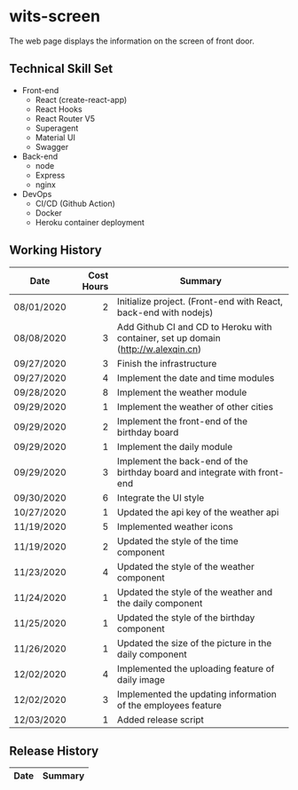 # wits-screen
The web page displays the information on the screen of front door.

## Technical Skill Set
- Front-end
  * React (create-react-app)
  * React Hooks
  * React Router V5
  * Superagent
  * Material UI
  * Swagger
- Back-end
  * node
  * Express
  * nginx
- DevOps
  * CI/CD (Github Action)
  * Docker
  * Heroku container deployment

## Working History
Date | Cost Hours | Summary
---|---:|---
08/01/2020 | 2 | Initialize project. (Front-end with React, back-end with nodejs)
08/08/2020 | 3 | Add Github CI and CD to Heroku with container, set up domain (http://w.alexqin.cn)
09/27/2020 | 3 | Finish the infrastructure
09/27/2020 | 4 | Implement the date and time modules
09/28/2020 | 8 | Implement the weather module
09/29/2020 | 1 | Implement the weather of other cities
09/29/2020 | 2 | Implement the front-end of the birthday board
09/29/2020 | 1 | Implement the daily module
09/29/2020 | 3 | Implement the back-end of the birthday board and integrate with front-end
09/30/2020 | 6 | Integrate the UI style
10/27/2020 | 1 | Updated the api key of the weather api
11/19/2020 | 5 | Implemented weather icons
11/19/2020 | 2 | Updated the style of the time component
11/23/2020 | 4 | Updated the style of the weather component
11/24/2020 | 1 | Updated the style of the weather and the daily component
11/25/2020 | 1 | Updated the style of the birthday component
11/26/2020 | 1 | Updated the size of the picture in the daily component
12/02/2020 | 4 | Implemented the uploading feature of daily image
12/02/2020 | 3 | Implemented the updating information of the employees feature
12/03/2020 | 1 | Added release script

## Release History
Date | Summary
--- | ---
